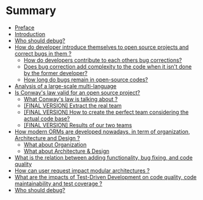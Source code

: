 # Summary

* [Preface](README.md)
* [Introduction](Introduction.md)
* [Who should debug?](who-should-debug.md)
* [How do developer introduce themselves to open source projects and correct bugs in them ?](how-do-developer-introduce-themselves-to-open-source-projects-and-correct-bugs-in-them-.md)
  * [How do developers contribute to each others bug corrections?](how-do-developers-contribute-to-each-others-bug-corrections.md)
  * [Does bug correction add complexity to the code when it isn't done by the former developer?](does-bug-correction-add-complexity-to-the-code-when-it-isnt-done-by-the-former-developer.md)
  * [How long do bugs remain in open-source codes?](how-long-do-bugs-remain-in-open-source-codes.md)
* [Analysis of a large-scale multi-language](node.md)
* [Is Conway's law valid for an open source project?](what-is-the-impact-of-the-structure-teams-organisation-on-the-code-and-vice-versa-.md)
  * [What Conway's law is talking about ?](verify-the-suitability-between-the-ideal-teams-and-those-extracted-from-the-project-documentation.md)
  * [\[FINAL VERSION\] Extract the real team](final-version-what-about-the-team-structure.md)
  * [\[FINAL VERSION\] How to create the perfect team considering the actual code base?](o.md)
  * [\[FINAL VERSION\] Results of our two teams](a.md)
* [How modern ORMs are developed nowadays, in term of organization, Architecture and Design ?](how-modern-orms-are-developed-nowadays-in-term-of-organization-architecture-and-design-.md)
  * [What about Organization](what-about-organization.md)
  * [What about Architecture & Design](what-about-architecture--design.md)
* [What is the relation between adding functionality, bug fixing, and code quality](what-is-the-relation-between-adding-functionality-bug-fixing-and-code-quality.md)
* [How can user request impact modular architectures ?](how-can-user-request-impact-modular-architectures-.md)
* [What are the impacts of Test-Driven Development on code quality, code maintainability and test coverage ?](what-are-the-impacts-of-test-driven-development-on-code-quality-code-maintainability-and-test-coverage-.md)
* [Who should debug?](who-should-debug.md)

